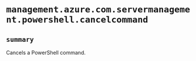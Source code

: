 # `management.azure.com.servermanagement.powershell.cancelcommand`

## `summary`
Cancels a PowerShell command.


